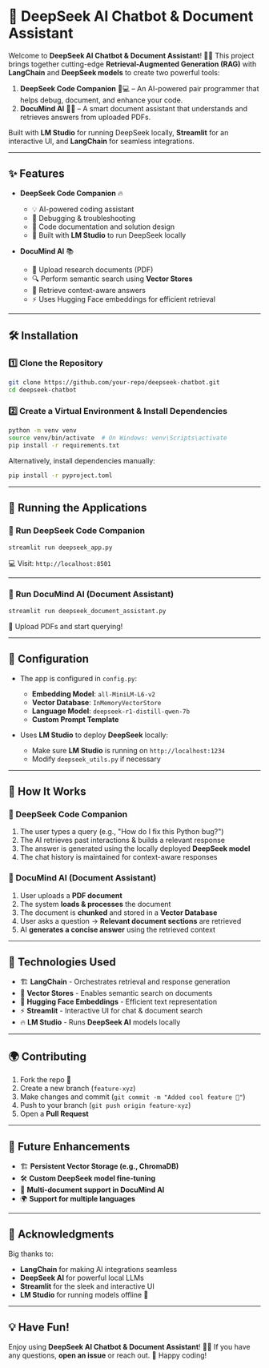 # 🚀 DeepSeek AI Chatbot & Document Assistant

Welcome to **DeepSeek AI Chatbot & Document Assistant**! 🧠✨ This project brings together cutting-edge **Retrieval-Augmented Generation (RAG)** with **LangChain** and **DeepSeek models** to create two powerful tools:

1. **DeepSeek Code Companion** 🐍💻 – An AI-powered pair programmer that helps debug, document, and enhance your code.
2. **DocuMind AI** 📘🤖 – A smart document assistant that understands and retrieves answers from uploaded PDFs.

Built with **LM Studio** for running DeepSeek locally, **Streamlit** for an interactive UI, and **LangChain** for seamless integrations.

---

## ✨ Features

- **DeepSeek Code Companion** 🔥
  - 💡 AI-powered coding assistant
  - 🐞 Debugging & troubleshooting
  - 📝 Code documentation and solution design
  - 🚀 Built with **LM Studio** to run DeepSeek locally

- **DocuMind AI** 📚
  - 📄 Upload research documents (PDF)
  - 🔍 Perform semantic search using **Vector Stores**
  - 🧠 Retrieve context-aware answers
  - ⚡ Uses Hugging Face embeddings for efficient retrieval

---

## 🛠️ Installation

### 1️⃣ Clone the Repository
```bash
git clone https://github.com/your-repo/deepseek-chatbot.git
cd deepseek-chatbot
```

### 2️⃣ Create a Virtual Environment & Install Dependencies
```bash
python -m venv venv
source venv/bin/activate  # On Windows: venv\Scripts\activate
pip install -r requirements.txt
```

Alternatively, install dependencies manually:
```bash
pip install -r pyproject.toml
```

---

## 🚀 Running the Applications

### 🧠 Run **DeepSeek Code Companion**
```bash
streamlit run deepseek_app.py
```
💻 Visit: `http://localhost:8501`

---

### 📘 Run **DocuMind AI (Document Assistant)**
```bash
streamlit run deepseek_document_assistant.py
```
📜 Upload PDFs and start querying!

---

## 🔧 Configuration

- The app is configured in `config.py`:
  - **Embedding Model**: `all-MiniLM-L6-v2`
  - **Vector Database**: `InMemoryVectorStore`
  - **Language Model**: `deepseek-r1-distill-qwen-7b`
  - **Custom Prompt Template**

- Uses **LM Studio** to deploy **DeepSeek** locally:
  - Make sure **LM Studio** is running on `http://localhost:1234`
  - Modify `deepseek_utils.py` if necessary

---

## 🎯 How It Works

### 🧩 DeepSeek Code Companion
1. The user types a query (e.g., "How do I fix this Python bug?")
2. The AI retrieves past interactions & builds a relevant response
3. The answer is generated using the locally deployed **DeepSeek model**
4. The chat history is maintained for context-aware responses

### 📜 DocuMind AI (Document Assistant)
1. User uploads a **PDF document**
2. The system **loads & processes** the document
3. The document is **chunked** and stored in a **Vector Database**
4. User asks a question → **Relevant document sections** are retrieved
5. AI **generates a concise answer** using the retrieved context

---

## 🎯 Technologies Used

- 🏗 **LangChain** - Orchestrates retrieval and response generation
- 💾 **Vector Stores** - Enables semantic search on documents
- 🤗 **Hugging Face Embeddings** - Efficient text representation
- ⚡ **Streamlit** - Interactive UI for chat & document search
- 🔥 **LM Studio** - Runs **DeepSeek AI** models locally

---

## 🌍 Contributing

1. Fork the repo 🍴
2. Create a new branch (`feature-xyz`)
3. Make changes and commit (`git commit -m "Added cool feature 🚀"`)
4. Push to your branch (`git push origin feature-xyz`)
5. Open a **Pull Request**

---

## 🚀 Future Enhancements

- 🏗 **Persistent Vector Storage (e.g., ChromaDB)**
- 🛠 **Custom DeepSeek model fine-tuning**
- 📂 **Multi-document support in DocuMind AI**
- 🌍 **Support for multiple languages**

---

## 🤝 Acknowledgments

Big thanks to:
- **LangChain** for making AI integrations seamless
- **DeepSeek AI** for powerful local LLMs
- **Streamlit** for the sleek and interactive UI
- **LM Studio** for running models offline 🚀

---

## 💡 Have Fun!

Enjoy using **DeepSeek AI Chatbot & Document Assistant**! 🤖✨ If you have any questions, **open an issue** or reach out. 🚀 Happy coding!

